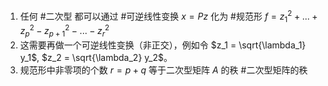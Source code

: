 1. 任何 #二次型 都可以通过 #可逆线性变换 $x=Pz$ 化为 #规范形 $f = z_1^2 + ... + z_p^2 - z_{p+1}^2 - ... - z_r^2$ 
2. 这需要再做一个可逆线性变换（非正交），例如令 $z_1 = \sqrt{\lambda_1} y_1$, $z_2 = \sqrt{\lambda_2} y_2$。
3. 规范形中非零项的个数 $r=p+q$ 等于二次型矩阵 $A$ 的秩 #二次型矩阵的秩 
